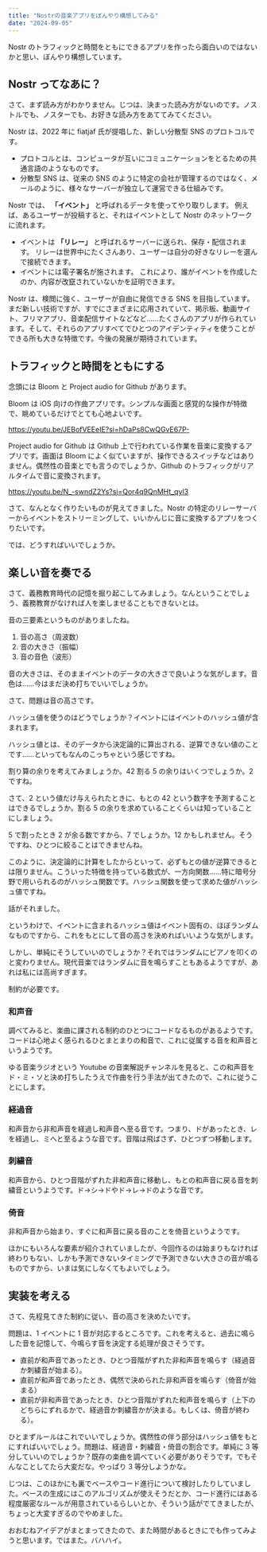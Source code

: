 ```yaml
---
title: "Nostrの音楽アプリをぼんやり構想してみる"
date: "2024-09-05"
---
```

Nostr のトラフィックと時間をともにできるアプリを作ったら面白いのではないかと思い、ぼんやり構想しています。

## Nostr ってなあに？

さて、まず読み方がわかりません。じつは、決まった読み方がないのです。ノストルでも、ノスターでも、お好きな読み方をあててみてください。

Nostr は、2022 年に fiatjaf 氏が提唱した、新しい分散型 SNS のプロトコルです。

- プロトコルとは、コンピュータが互いにコミュニケーションをとるための共通言語のようなものです。
- 分散型 SNS は、従来の SNS のように特定の会社が管理するのではなく、メールのように、様々なサーバーが独立して運営できる仕組みです。

Nostr では、 **「イベント」** と呼ばれるデータを使ってやり取りします。 例えば、あるユーザーが投稿すると、それはイベントとして Nostr のネットワークに流れます。

- イベントは **「リレー」** と呼ばれるサーバーに送られ、保存・配信されます。 リレーは世界中にたくさんあり、ユーザーは自分の好きなリレーを選んで接続できます。
- イベントには電子署名が施されます。 これにより、誰がイベントを作成したのか、内容が改竄されていないかを証明できます。

Nostr は、検閲に強く、ユーザーが自由に発信できる SNS を目指しています。まだ新しい技術ですが、すでにさまざまに応用されていて、掲示板、動画サイト、フリマアプリ、音楽配信サイトなどなど……たくさんのアプリが作られています。そして、それらのアプリすべてでひとつのアイデンティティを使うことができる所も大きな特徴です。今後の発展が期待されています。

## トラフィックと時間をともにする

念頭には Bloom と Project audio for Github があります。

Bloom は iOS 向けの作曲アプリです。シンプルな画面と感覚的な操作が特徴で、眺めているだけでとても心地よいです。

https://youtu.be/JEBofVEEeIE?si=hDaPs8CwQGvE67P-

Project audio for Github は Github 上で行われている作業を音楽に変換するアプリです。画面は Bloom によく似ていますが、操作できるスイッチなどはありません。偶然性の音楽とでも言うのでしょうか、Github のトラフィックがリアルタイムで音に変換されます。

https://youtu.be/N_-swndZ2Ys?si=Qor4q9QnMHt_qyl3

さて、なんとなく作りたいものが見えてきました。Nostr の特定のリレーサーバーからイベントをストリーミングして、いいかんじに音に変換するアプリをつくりたいです。

では、どうすればいいでしょうか。

## 楽しい音を奏でる

さて、義務教育時代の記憶を掘り起こしてみましょう。なんということでしょう、義務教育がなければ人を楽しませることもできないとは。

音の三要素というものがありましたね。

1. 音の高さ（周波数）
2. 音の大きさ（振幅）
3. 音の音色（波形）

音の大きさは、そのままイベントのデータの大きさで良いような気がします。音色は……今はまだ決め打ちでいいでしょうか。

さて、問題は音の高さです。

ハッシュ値を使うのはどうでしょうか？イベントにはイベントのハッシュ値が含まれます。

ハッシュ値とは、そのデータから決定論的に算出される、逆算できない値のことです……といってもなんのこっちゃという感じですね。

割り算の余りを考えてみましょうか。42 割る 5 の余りはいくつでしょうか。2 ですね。

さて、2 という値だけ与えられたときに、もとの 42 という数字を予測することはできるでしょうか。割る 5 の余りを求めていることくらいは知っていることにしましょう。

5 で割ったとき 2 が余る数ですから、7 でしょうか。12 かもしれません。そうですね、ひとつに絞ることはできませんね。

このように、決定論的に計算をしたからといって、必ずもとの値が逆算できるとは限りません。こういった特徴を持っている数式が、一方向関数……特に暗号分野で用いられるのがハッシュ関数です。ハッシュ関数を使って求めた値がハッシュ値ですね。

話がそれました。

というわけで、イベントに含まれるハッシュ値はイベント固有の、ほぼランダムなものですから、これをもとにして音の高さを決めればいいような気がします。

しかし、単純にそうしていいのでしょうか？それではランダムにピアノを叩くのと変わりません。現代音楽ではランダムに音を鳴らすこともあるようですが、あれは私には高尚すぎます。

制約が必要です。

### 和声音

調べてみると、楽曲に課される制約のひとつにコードなるものがあるようです。コードは心地よく感られるひとまとまりの和音で、これに従属する音を和声音というようです。

ゆる音楽ラジオという Youtube の音楽解説チャンネルを見ると、この和声音をド・ミ・ソと決め打ちしたうえで作曲を行う手法が出てきたので、これに従うことにします。

### 経過音

和声音から非和声音を経過し和声音へ至る音です。つまり、ドがあったとき、レを経過し、ミへと至るような音です。音階は飛ばさず、ひとつずつ移動します。

### 刺繍音

和声音から、ひとつ音階がずれた非和声音に移動し、もとの和声音に戻る音を刺繍音というようです。ド→シ→ドやド→レ→ドのような音です。

### 倚音

非和声音から始まり、すぐに和声音に戻る音のことを倚音というようです。

ほかにもいろんな要素が紹介されていましたが、今回作るのは始まりもなければ終わりもない、しかも予測できないタイミングで予測できない大きさの音が鳴るものですから、いまは気にしなくてもよいでしょう。

## 実装を考える

さて、先程見てきた制約に従い、音の高さを決めたいです。

問題は、1 イベントに 1 音が対応するところです。これを考えると、過去に鳴らした音を記憶して、今鳴らす音を決定する処理が良さそうです。

- 直前が和声音であったとき、ひとつ音階がずれた非和声音を鳴らす（経過音か刺繍音が始まる）。
- 直前が和声音であったとき、偶然で決められた非和声音を鳴らす（倚音が始まる）
- 直前が非和声音であったとき、ひとつ音階がずれた和声音を鳴らす（上下のどちらにずれるかで、経過音か刺繍音かが決まる。もしくは、倚音が終わる）。

ひとまずルールはこれでいいでしょうか。偶然性の伴う部分はハッシュ値をもとにすればいいでしょう。問題は、経過音・刺繍音・倚音の割合です。単純に 3 等分していいのでしょうか？既存の楽曲を調べていく必要がありそうです。でもそんなことしてたら大変だな。やっぱり 3 等分しようかな。

じつは、このほかにも裏でベースやコード進行について検討したりしていました。ベースの生成にはこのアルゴリズムが使えそうだとか、コード進行にはある程度厳密なルールが用意されているらしいとか、そういう話がでてきましたが、ちょっと大変すぎるのでやめました。

おおむねアイデアがまとまってきたので、また時間があるときにでも作ってみようと思います。ではまた。バハハイ。